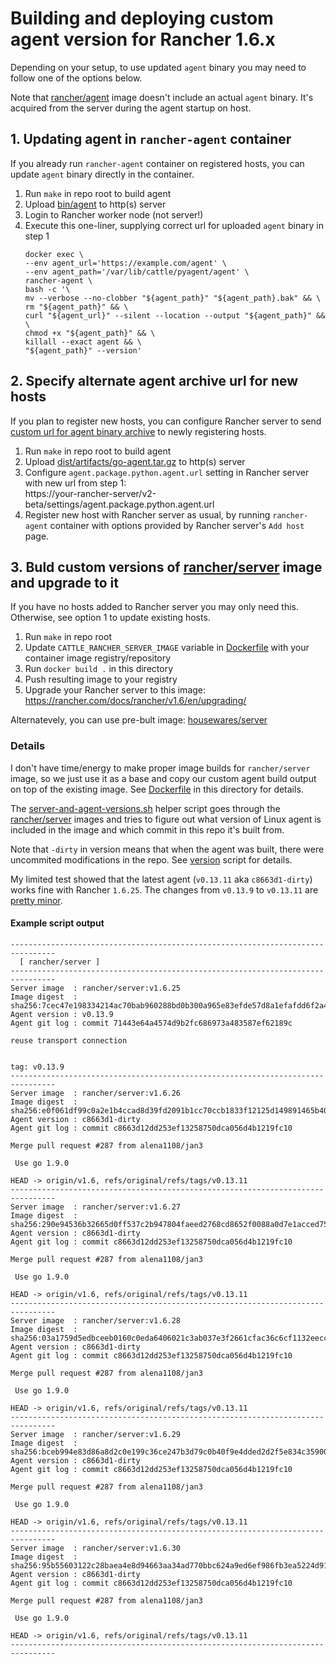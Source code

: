 # Building and deploying custom agent version for Rancher 1.6.x

Depending on your setup, to use updated `agent` binary you may need to follow one of the options below.

Note that [rancher/agent](https://hub.docker.com/r/rancher/agent) image doesn't include an actual `agent` binary. It's acquired from the server during the agent startup on host.

## 1. Updating agent in `rancher-agent` container

If you already run `rancher-agent` container on registered hosts, you can update `agent` binary directly in the container.

1. Run `make` in repo root to build agent
2. Upload [bin/agent](/bin/agent) to http(s) server
3. Login to Rancher worker node (not server!)
4. Execute this one-liner, supplying correct url for uploaded `agent` binary in step 1
    ```shell
    docker exec \
    --env agent_url='https://example.com/agent' \
    --env agent_path='/var/lib/cattle/pyagent/agent' \
    rancher-agent \
    bash -c '\
    mv --verbose --no-clobber "${agent_path}" "${agent_path}.bak" && \
    rm "${agent_path}" && \
    curl "${agent_url}" --silent --location --output "${agent_path}" && \
    chmod +x "${agent_path}" && \
    killall --exact agent && \
    "${agent_path}" --version'
    ```

## 2. Specify alternate agent archive url for new hosts

If you plan to register new hosts, you can configure Rancher server to send [custom url for agent binary archive](https://forums.rancher.com/t/docs-on-how-to-build-a-debug-rancher-rancher-agent/6351) to newly registering hosts.

1. Run `make` in repo root to build agent
2. Upload [dist/artifacts/go-agent.tar.gz](/dist/artifacts/go-agent.tar.gz) to http(s) server
3. Configure `agent.package.python.agent.url` setting in Rancher server with new url from step 1:  
   https://your-rancher-server/v2-beta/settings/agent.package.python.agent.url
4. Register new host with Rancher server as usual, by running `rancher-agent` container with options provided by Rancher server's `Add host` page.

## 3. Buld custom versions of [rancher/server](https://hub.docker.com/r/rancher/server) image and upgrade to it

If you have no hosts added to Rancher server you may only need this. Otherwise, see option 1 to update existing hosts.

1. Run `make` in repo root
2. Update `CATTLE_RANCHER_SERVER_IMAGE` variable in [Dockerfile](Dockerfile) with your container image registry/repository
3. Run `docker build .` in this directory
4. Push resulting image to your registry
5. Upgrade your Rancher server to this image: https://rancher.com/docs/rancher/v1.6/en/upgrading/

Alternatevely, you can use pre-bult image: [housewares/server](https://hub.docker.com/r/housewares/server)

### Details

I don't have time/energy to make proper image builds for `rancher/server` image, so we just use it as a base and copy our custom agent build output on top of the existing image. See [Dockerfile](Dockerfile) in this directory for details.

The [server-and-agent-versions.sh](server-and-agent-versions.sh) helper script goes through the [rancher/server](https://hub.docker.com/r/rancher/server) images and tries to figure out what version of Linux agent is included in the image and which commit in this repo it's built from.

Note that `-dirty` in version means that when the agent was built, there were uncommited modifications in the repo. See [version](/scripts/version) script for details.

My limited test showed that the latest agent (`v0.13.11` aka `c8663d1-dirty`) works fine with Rancher `1.6.25`. The changes from `v0.13.9` to `v0.13.11` are [pretty minor](https://github.com/rancher/agent/compare/v0.13.9...v0.13.11).

#### Example script output

```none
--------------------------------------------------------------------------------
  [ rancher/server ]
--------------------------------------------------------------------------------
Server image  : rancher/server:v1.6.25
Image digest  : sha256:7cec47e198334214ac70bab960288bd0b300a965e83efde57d8a1efafdd6f2a4
Agent version : v0.13.9
Agent git log : commit 71443e64a4574d9b2fc686973a483587ef62189c

reuse transport connection


tag: v0.13.9
--------------------------------------------------------------------------------
Server image  : rancher/server:v1.6.26
Image digest  : sha256:e0f061df99c0a2e1b4ccad8d39fd2091b1cc70ccb1833f12125d149891465b40
Agent version : c8663d1-dirty
Agent git log : commit c8663d12dd253ef13258750dca056d4b1219fc10

Merge pull request #287 from alena1108/jan3

 Use go 1.9.0

HEAD -> origin/v1.6, refs/original/refs/tags/v0.13.11
--------------------------------------------------------------------------------
Server image  : rancher/server:v1.6.27
Image digest  : sha256:290e94536b32665d0ff537c2b947804faeed2768cd8652f0088a0d7e1acced75
Agent version : c8663d1-dirty
Agent git log : commit c8663d12dd253ef13258750dca056d4b1219fc10

Merge pull request #287 from alena1108/jan3

 Use go 1.9.0

HEAD -> origin/v1.6, refs/original/refs/tags/v0.13.11
--------------------------------------------------------------------------------
Server image  : rancher/server:v1.6.28
Image digest  : sha256:03a1759d5edbceeb0160c0eda6406021c3ab037e3f2661cfac36c6cf1132eecc
Agent version : c8663d1-dirty
Agent git log : commit c8663d12dd253ef13258750dca056d4b1219fc10

Merge pull request #287 from alena1108/jan3

 Use go 1.9.0

HEAD -> origin/v1.6, refs/original/refs/tags/v0.13.11
--------------------------------------------------------------------------------
Server image  : rancher/server:v1.6.29
Image digest  : sha256:bceb994e83d86a8d2c0e199c36ce247b3d79c0b40f9e4dded2d2f5e834c35900
Agent version : c8663d1-dirty
Agent git log : commit c8663d12dd253ef13258750dca056d4b1219fc10

Merge pull request #287 from alena1108/jan3

 Use go 1.9.0

HEAD -> origin/v1.6, refs/original/refs/tags/v0.13.11
--------------------------------------------------------------------------------
Server image  : rancher/server:v1.6.30
Image digest  : sha256:95b55603122c28baea4e8d94663aa34ad770bbc624a9ed6ef986fb3ea5224d91
Agent version : c8663d1-dirty
Agent git log : commit c8663d12dd253ef13258750dca056d4b1219fc10

Merge pull request #287 from alena1108/jan3

 Use go 1.9.0

HEAD -> origin/v1.6, refs/original/refs/tags/v0.13.11
--------------------------------------------------------------------------------
```
